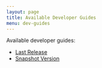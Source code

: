 ```yaml
---
layout: page
title: Available Developer Guides
menu: dev-guides
---
```


Available developer guides:

* [Last Release](snapshot/index.html)
* [Snapshot Version](snapshot/index.html)
